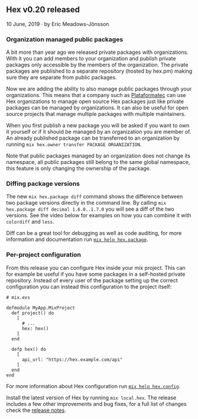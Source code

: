 ## Hex v0.20 released

<div class="subtitle">10 June, 2019 · by Eric Meadows-Jönsson</div>

### Organization managed public packages

A bit more than year ago we released private packages with organizations. With it you can add members to your organization and publish private packages only accessible by the members of the organization. The private packages are published to a separate repository (hosted by hex.pm) making sure they are separate from public packages.

Now we are adding the ability to also manage public packages through your organizations. This means that a company such as [Plataformatec](/orgs/plataformatec) can use Hex organizations to manage open source Hex packages just like private packages can be managed by organizations. It can also be useful for open source projects that manage multiple packages with multiple maintainers.

When you first publish a new package you will be asked if you want to own it yourself or if it should be managed by an organization you are member of. An already published package can be transferred to an organization by running `mix hex.owner transfer PACKAGE ORGANIZATION`.

Note that public packages managed by an organization does not change its namespace, all public packages still belong to the same global namespace, this feature is only changing the ownership of the package.

### Diffing package versions

The new `mix hex.package diff` command shows the difference between two package versions directly in the command line. By calling `mix hex.package diff decimal 1.6.0..1.7.0` you will see a diff of the two versions. See the video below for examples on how you can combine it with `colordiff` and `less`.

<script id="asciicast-249929" src="https://asciinema.org/a/249929.js" async data-rows=20></script>

Diff can be a great tool for debugging as well as code auditing, for more information and documentation run [`mix help hex.package`](https://hexdocs.pm/hex/Mix.Tasks.Hex.Package.html).

### Per-project configuration

From this release you can configure Hex inside your mix project. This can for example be useful if you have some packages in a self-hosted private repository. Instead of every user of the package setting up the correct configuration you can instead this configuration to the project itself:

```
# mix.exs

defmodule MyApp.MixProject
  def project() do
    [
      # ...
      hex: hex()
    ]
  end

  defp hex() do
    [
      api_url: "https://hex.example.com/api"
    ]
  end
end
```

For more information about Hex configuration run [`mix help hex.config`](https://hexdocs.pm/hex/Mix.Tasks.Hex.Config.html).

Install the latest version of Hex by running `mix local.hex`. The release includes a few other improvements and bug fixes, for a full list of changes check the [release notes](https://github.com/hexpm/hex/releases/tag/v0.20.0).
